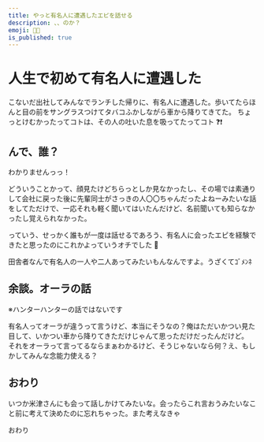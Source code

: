 ```yaml
---
title: やっと有名人に遭遇したエピを話せる
description: 、、のか？
emoji: 👩‍🎤
is_published: true
---
```


# 人生で初めて有名人に遭遇した

こないだ出社してみんなでランチした帰りに、有名人に遭遇した。歩いてたらほんと目の前をサングラスつけてタバコふかしながら車から降りてきてた。
ちょっとけむかったってコトは、その人の吐いた息を吸ってたってコト ❓❗

## んで、誰？

わかりませんっっ！

どういうことかって、顔見たけどちらっとしか見なかったし、その場では素通りして会社に戻った後に先輩同士がさっきの人〇〇ちゃんだったよねーみたいな話をしてただけで、一応それも軽く聞いてはいたんだけど、名前聞いても知らなかったし覚えられなかった。

っていう、せっかく誰もが一度は話せるであろう、有名人に会ったエピを経験できたと思ったのにこれかよっていうオチでした 🥺

田舎者なんで有名人の一人や二人あってみたいもんなんですよ。うざくてｺﾞﾒﾝﾈ

## 余談。オーラの話

※ハンターハンターの話ではないです

有名人ってオーラが違うって言うけど、本当にそうなの？俺はただいかつい見た目して、いかつい車から降りてきただけじゃんて思っただけだったんだけど。
それをオーラって言ってるならまぁわかるけど、そうじゃないなら何？え、もしかしてみんな念能力使える？

## おわり

いつか米津さんにも会って話しかけてみたいな。会ったらこれ言おうみたいなこと前に考えて決めたのに忘れちゃった。また考えなきゃ

おわり
